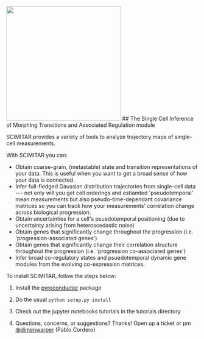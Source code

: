 <img src="https://www.googledrive.com/host/0B7gNxpQ1pKx9dGJEZVJTamdZUjA" width="300">
## The Single Cell Inference of MorphIng Transitions and Associated Regulation module

SCIMITAR provides a variety of tools to analyze trajectory maps of single-cell measurements. 

With SCIMITAR you can:
* Obtain coarse-grain, (metastable) state and transition representations of your data. This is useful when you want to get a broad sense of how your data is connected.
* Infer full-fledged Gaussian distribution trajectories from single-cell data --- not only will you get cell orderings and estiamted 'pseudotemporal' mean measurements but also pseudo-time-dependant covariance matrices so you can track how your measurements' correlation change across biological progression.
* Obtain uncertainties for a cell's psuedotemporal positioning (due to uncertainty arising from heteroscedastic noise)
* Obtain genes that significantly change throughout the progression (i.e. 'progression-associated genes')
* Obtain genes that significantly change their correlation structure throughout the progression (i.e. 'progression co-associated genes')
* Infer broad co-regulatory states and psuedotemporal dynamic gene modules from the evolving co-expression matrices.


To install SCIMITAR, follow the steps below:

1. Install the [pyroconductor](https://github.com/dimenwarper/pyroconductor) package 

2. Do the usual `python setup.py install`

3. Check out the jupyter notebooks tutorials in the tutorials directory

4. Questions, concerns, or suggestions? Thanks! Open up a ticket or pm [@dimenwarper](https://github.com/dimenwarper) (Pablo Cordero)
